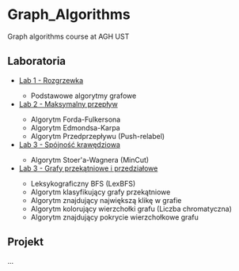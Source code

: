 # Graph_Algorithms
Graph algorithms course at AGH UST

## Laboratoria

<ul>
  <li><a href="https://github.com/radoslawrolka/Graph_Algorithms/tree/main/lab1">Lab 1 - Rozgrzewka</a></li>
  <ul>
    <li>Podstawowe algorytmy grafowe</li>
  </ul>
  <li><a href="https://github.com/radoslawrolka/Graph_Algorithms/tree/main/lab2">Lab 2 - Maksymalny przepływ</a></li>
  <ul>
    <li>Algorytm Forda-Fulkersona</li>
    <li>Algorytm Edmondsa-Karpa</li>
    <li>Algorytm Przedprzepływu (Push-relabel)</li>
  </ul>
  <li><a href="https://github.com/radoslawrolka/Graph_Algorithms/tree/main/lab3">Lab 3 - Spójność krawędziowa</a></li>
  <ul>
    <li>Algorytm Stoer'a-Wagnera (MinCut)</li>
  </ul>
  <li><a href="https://github.com/radoslawrolka/Graph_Algorithms/tree/main/lab4">Lab 3 - Grafy przekątniowe i przedziałowe</a></li>
  <ul>
    <li>Leksykograficzny BFS (LexBFS)</li>
    <li>Algorytm klasyfikujący grafy przekątniowe</li>
    <li>Algorytm znajdujący największą klikę w grafie</li>
    <li>Algorytm kolorujący wierzchołki grafu (Liczba chromatyczna)</li>
    <li>Algorytm znajdujący pokrycie wierzchołkowe grafu</li>
  </ul>
</ul>

## Projekt
...
